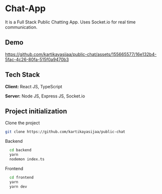 # Chat-App

It is a Full Stack Public Chatting App.
Uses Socket.io for real time communication.

## Demo



https://github.com/kartikayasijaa/public-chat/assets/155665577/16e132b4-5fac-4c26-80fa-515f0a9470b3




## Tech Stack

**Client:** React JS, TypeScript

**Server:** Node JS, Express JS, Socket.io

## Project initialization

Clone the project

```bash
git clone https://github.com/kartikayasijaa/public-chat
```

Backend

```bash
  cd backend
  yarn
  nodemon index.ts
```

Frontend

```bash
  cd frontend
  yarn
  yarn dev
```
